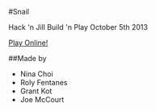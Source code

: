 #Snail

Hack 'n Jill Build 'n Play October 5th 2013

[Play Online!](http://kotsoft.github.io/Snail/)

##Made by
 - Nina Choi
 - Roly Fentanes
 - Grant Kot
 - Joe McCourt
